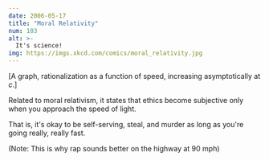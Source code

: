 ```yaml
---
date: 2006-05-17
title: "Moral Relativity"
num: 103
alt: >-
  It's science!
img: https://imgs.xkcd.com/comics/moral_relativity.jpg
---
```

[A graph, rationalization as a function of speed, increasing asymptotically at *c*.]

Related to moral relativism, it states that ethics become subjective only when you approach the speed of light.

That is, it's okay to be self-serving, steal, and murder as long as you're going really, really fast.

(Note: This is why rap sounds better on the highway at 90 mph)